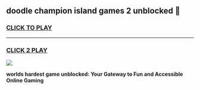 
## doodle champion island games 2 unblocked 👋
<h3>
<a href="https://premium.freeplayer.one?title=doodle_champion_island_games_2_unblocked&ref=13F">CLICK TO PLAY</a></h3>
<hr>

<h3>
<a href="https://premium.freeplayer.one?title=doodle_champion_island_games_2_unblocked&ref=13F">CLICK 2 PLAY</a>
  
</h3>

<a href="https://premium.freeplayer.one?title=doodle_champion_island_games_2_unblocked&ref=12F/"><img src="https://clearcache.store/games.png"></a>


**worlds hardest game unblocked: Your Gateway to Fun and Accessible Online Gaming**
